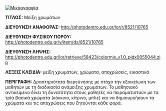 [![Μικρογραφία](http://photodentro.edu.gr/lor/retrieve/58421/colormix_v1.0.zip.jpg)](http://photodentro.edu.gr/lor/r/8521/10765)

**ΤΙΤΛΟΣ:** Μείξη χρωμάτων

**ΔΙΕΥΘΥΝΣΗ ΑΝΑΦΟΡΑΣ:** http://photodentro.edu.gr/lor/r/8521/10765

**ΔΙΕΥΘΥΝΣΗ ΦΥΣΙΚΟΥ ΠΟΡΟΥ:** http://photodentro.edu.gr/v/item/ds/8521/10765

**ΔΙΕΥΘΥΝΣΗ ΛΗΨΗΣ:** http://photodentro.edu.gr/lor/retrieve/58423/colormix_v1.0_pidx0055044.zip

**ΛΕΞΕΙΣ ΚΛΕΙΔΙΑ:** μείξη χρωμάτων, χρώματα, αποχρώσεις, εικαστικά

**ΠΕΡΙΓΡΑΦΗ:** Δραστηριότητα διερεύνησης με στόχο την εξοικείωση των μαθητών με τη διαδικασία ανάμειξης χρωμάτων. 
Το μαθησιακό αντικείμενο δίνει τη δυνατότητα στους μαθητές να πειραματιστούν με τα τρία βασικά χρώματα (κόκκινο, κίτρινο, μπλε) και να δημιουργήσουν τα χρώματα και τις αποχρώσεις που ζητούνται κάθε φορά.
